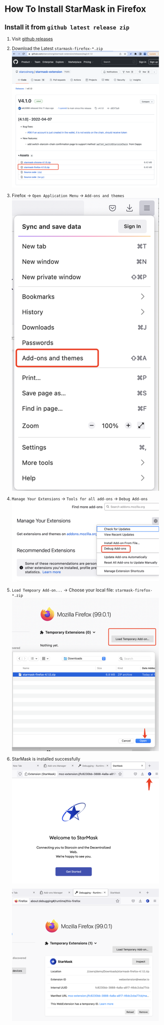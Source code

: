 # How To Install StarMask in Firefox

## Install it from `github latest release zip`

1. Visit [github releases](https://github.com/starcoinorg/starmask-extension/releases)

2. Download the Latest `starmask-firefox-*.zip`
   ![](../images/install_firefox_extension_1.png)

3. Firefox -> `Open Application Menu` -> `Add-ons and themes`
   ![](../images/install_firefox_extension_2.png)

4. `Manage Your Extensions`
   -> `Tools for all add-ons` -> `Debug Add-ons`
   ![](../images/install_firefox_extension_3.png)

5. `Load Tempoary Add-on...` -> Choose your local file: `starmask-firefox-*.zip`
   ![](../images/install_firefox_extension_4.png)

6. StarMask is installed successfully
   ![](../images/install_firefox_extension_5.png)

   ![](../images/install_firefox_extension_6.png)
